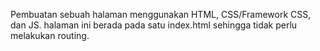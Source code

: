 Pembuatan sebuah halaman menggunakan HTML, CSS/Framework CSS, dan JS. halaman ini berada pada satu index.html sehingga tidak perlu melakukan routing.
